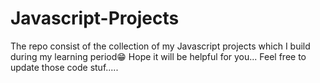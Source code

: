 # Javascript-Projects

The repo consist of the collection of my Javascript projects which I  build during my learning period😁
Hope it will be helpful for you...
Feel free to update those code stuf.....
